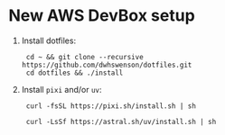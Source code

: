# New AWS DevBox setup

1. Install dotfiles:

        cd ~ && git clone --recursive https://github.com/dwhswenson/dotfiles.git
        cd dotfiles && ./install

2. Install `pixi` and/or `uv`:

        curl -fsSL https://pixi.sh/install.sh | sh

        curl -LsSf https://astral.sh/uv/install.sh | sh

